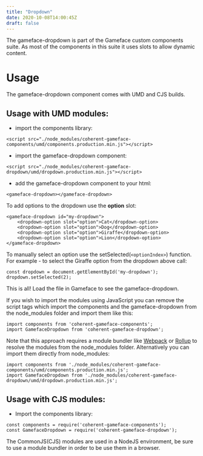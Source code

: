 ```yaml
---
title: "Dropdown"
date: 2020-10-08T14:00:45Z
draft: false
---
```


<!--Copyright (c) Coherent Labs AD. All rights reserved. -->

The gameface-dropdown is part of the Gameface custom components suite. As most of the components in this suite it uses slots to allow dynamic content.


Usage
===================
The gameface-dropdown component comes with UMD and CJS builds.

## Usage with UMD modules:

* import the components library:

~~~~{.html}
<script src="./node_modules/coherent-gameface-components/umd/components.production.min.js"></script>
~~~~

* import the gameface-dropdown component:

~~~~{.html}
<script src="./node_modules/coherent-gameface-dropdown/umd/dropdown.production.min.js"></script>
~~~~

* add the gameface-dropdown component to your html:

~~~~{.html}
<gameface-dropdown></gameface-dropdown>
~~~~

To add options to the dropdown use the **option** slot:

~~~~{.html}
<gameface-dropdown id="my-dropdown">
    <dropdown-option slot="option">Cat</dropdown-option>
    <dropdown-option slot="option">Dog</dropdown-option>
    <dropdown-option slot="option">Giraffe</dropdown-option>
    <dropdown-option slot="option">Lion</dropdown-option>
</gameface-dropdown>
~~~~

To manually select an option use the setSelected(`<optionIndex>`) function.
For example - to select the Giraffe option from the dropdown above call:

~~~~{.js}
const dropdown = document.getElementById('my-dropdown');
dropdown.setSelected(2);
~~~~

This is all! Load the file in Gameface to see the gameface-dropdown.

If you wish to import the modules using JavaScript you can remove the script tags
which import the components and the gameface-dropdown from the node_modules folder and import them like this:

~~~~{.js}
import components from 'coherent-gameface-components';
import GamefaceDropdown from 'coherent-gameface-dropdown';
~~~~

Note that this approach requires a module bundler like [Webpack](https://webpack.js.org/) or [Rollup](https://rollupjs.org/guide/en/) to resolve the
modules from the node_modules folder. Alternatively you can import them directly from node_modules:

~~~~{.js}
import components from './node_modules/coherent-gameface-components/umd/components.production.min.js';
import GamefaceDropdown from './node_modules/coherent-gameface-dropdown/umd/dropdown.production.min.js';
~~~~

## Usage with CJS modules:

* Import the components library:

~~~~{.js}
const components = require('coherent-gameface-components');
const GamefaceDropdown = require('coherent-gameface-dropdown');
~~~~

The CommonJS(CJS) modules are used in a NodeJS environment, be sure to use a module
bundler in order to be use them in a browser.